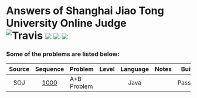 Answers of Shanghai Jiao Tong University Online Judge  
![Travis](https://img.shields.io/travis/rust-lang/rust.svg?style=flat)
![](https://img.shields.io/badge/Language-C++-orange.svg?style=flat)
![](https://img.shields.io/badge/Language-Java-orange.svg?style=flat)
![](https://img.shields.io/badge/Answers-4-blue.svg)
========
### Some of the problems are listed below:
| Source |                 Sequence                 | Problem     | Level | Language | Notes |  Build  |
| :----: | :--------------------------------------: | :---------- | :---: | :------: | :---: | :-----: |
|  SOJ   | [1000](https://acm.sjtu.edu.cn/OnlineJudge/problem/1000) | A+B Problem |       |   Java   |       | Passing |

